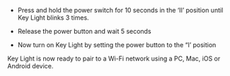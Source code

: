 - Press and hold the power switch for 10 seconds in the ‘II’ position until Key Light blinks 3 times.  

- Release the power button and wait 5 seconds

- Now turn on Key Light by setting the power button to the “I’ position


Key Light is now ready to pair to a Wi-Fi network using a PC, Mac, iOS or Android device. 
